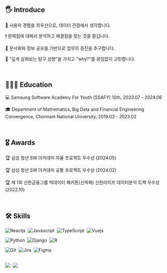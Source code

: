 ## 🖐 Introduce
🤝 사용자 경험을 최우선으로, 데이터 관점에서 생각합니다.

❗️  문제점에 대해서 분석하고 해결점을 찾는 것을 즐깁니다.

📑  문서화와 정보 공유를 기반으로 업무의 증진을 추구합니다.

🙌 "깊게 살펴보는 탐구 성향"을 가지고 "why?"를 끊임없이 고민합니다.

</br>

## 👩🏻‍💻 Education
💻 Samsung Software Academy For Youth (SSAFY) 10th, 2023.07 - 2024.06

🎓 Department of Mathematics, Big Data and Financial Engineering Convergence, Chonnam National University, 2019.03 - 2023.02

</br>

## 🎖️ Awards
🏆 삼성 청년 SW 아카데미 자율 프로젝트 우수상 (2024.05)

🏆 삼성 청년 SW 아카데미 공통 프로젝트 우수상 (2024.02)

🏆 제 1회 신한금융그룹 빅데이터 해커톤(신빅해) 신한라이프 데이터분석 트랙 우수상 (2022.10)


</br>

## 🛠️ Skills


![Reactjs](https://img.shields.io/badge/React-61DAFB?style=flat&logo=react&logoColor=white)&nbsp;
![Javascript](https://img.shields.io/badge/JavaScript-F7DF1E?style=flat&logo=javascript&logoColor=black)&nbsp;
![TypeScript](https://img.shields.io/badge/TypeScript-3178C6?style=flat&logo=javascript&logoColor=white)&nbsp;
![Vuejs](https://img.shields.io/badge/Vue.js-4FC08D?style=flat&logo=react&logoColor=61DAFB)&nbsp;

![Python](https://img.shields.io/badge/Python-3776AB?style=flat&logo=python&logoColor=white)&nbsp;
![Django](https://img.shields.io/badge/Django-092E20?style=flat&logo=django&logoColor=white)&nbsp;
![R](https://img.shields.io/badge/R-276DC3?style=flat&logo=R&logoColor=white)&nbsp;

![Git](https://img.shields.io/badge/Git-F05032?style=flat&logo=git&logoColor=white)&nbsp;
![Jira](https://img.shields.io/badge/Jira-0052CC?style=flat&logo=jira&logoColor=white)&nbsp;
![Figma](https://img.shields.io/badge/Figma-F24E1E?style=flat&logo=figma&logoColor=white)&nbsp;


</br>
<div style="display: flex; align-items: center;">
  <a href="https://solved.ac/eestring/">
    <img src="http://mazassumnida.wtf/api/v2/generate_badge?boj=eestringz" />
  </a>
  &nbsp;&nbsp;
  <img src="https://github-readme-stats.vercel.app/api?username=eestringz&theme=algolia&show_icons=true&bg_color=transparent&title_color=navy&text_color=black" />
</div>

